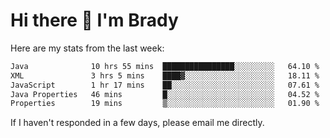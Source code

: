 # Hi there 👋 I'm Brady

Here are my stats from the last week:
<!--START_SECTION:waka-->

```txt
Java              10 hrs 55 mins  ████████████████░░░░░░░░░   64.10 %
XML               3 hrs 5 mins    ████▓░░░░░░░░░░░░░░░░░░░░   18.11 %
JavaScript        1 hr 17 mins    ██░░░░░░░░░░░░░░░░░░░░░░░   07.61 %
Java Properties   46 mins         █░░░░░░░░░░░░░░░░░░░░░░░░   04.52 %
Properties        19 mins         ▒░░░░░░░░░░░░░░░░░░░░░░░░   01.90 %
```

<!--END_SECTION:waka-->

If I haven't responded in a few days, please email me directly. 
